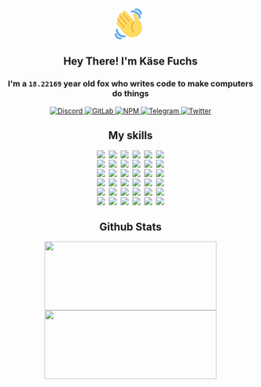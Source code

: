 <div><p align=center><img src=./resources/images/wave.gif width=64px height=64px></p><h2 align=center>Hey There! I'm Käse Fuchs</h2><h3 align=center>I'm a <code>18.22169</code> year old fox who writes code to make computers do things</h3><p align=center><a href=https://discord.com/users/507526681125322772><img alt=Discord src="https://img.shields.io/badge/Discord-5865F2?logo=discord&logoColor=white&style=flat-square#d88f6f13a13d14fd4ca71c31bc76e50f"> </a><a href=https://gitlab.com/kasefuchs><img alt=GitLab src="https://img.shields.io/badge/GitLab-330F63?logo=gitlab&logoColor=white&style=flat-square#d88f6f13a13d14fd4ca71c31bc76e50f"> </a><a href=https://npmjs.com/~kasefuchs><img alt=NPM src="https://img.shields.io/badge/NPM-CB3837?logo=npm&logoColor=white&style=flat-square#d88f6f13a13d14fd4ca71c31bc76e50f"> </a><a href=https://t.me/kasefuchs><img alt=Telegram src="https://img.shields.io/badge/Telegram-2CA5E0?logo=telegram&logoColor=white&style=flat-square#d88f6f13a13d14fd4ca71c31bc76e50f"> </a><a href=https://twitter.com/kasefuchs><img alt=Twitter src="https://img.shields.io/badge/Twitter-1DA1F2?logo=twitter&logoColor=white&style=flat-square#d88f6f13a13d14fd4ca71c31bc76e50f"></a></p><h2 align=center>My skills</h2><p align=center><a href=https://aws.amazon.com/ ><picture><source srcset="https://skillicons.dev/icons?i=aws&theme=dark#d88f6f13a13d14fd4ca71c31bc76e50f" media="(prefers-color-scheme: dark)"><source srcset="https://skillicons.dev/icons?i=aws&theme=light#d88f6f13a13d14fd4ca71c31bc76e50f" media="(prefers-color-scheme: light), (prefers-color-scheme: no-preference)"><img src="https://skillicons.dev/icons?i=aws&theme=light#d88f6f13a13d14fd4ca71c31bc76e50f"></picture></a>&nbsp;&nbsp;<a href=https://en.wikipedia.org/wiki/Bash_(Unix_shell)><picture><source srcset="https://skillicons.dev/icons?i=bash&theme=dark#d88f6f13a13d14fd4ca71c31bc76e50f" media="(prefers-color-scheme: dark)"><source srcset="https://skillicons.dev/icons?i=bash&theme=light#d88f6f13a13d14fd4ca71c31bc76e50f" media="(prefers-color-scheme: light), (prefers-color-scheme: no-preference)"><img src="https://skillicons.dev/icons?i=bash&theme=light#d88f6f13a13d14fd4ca71c31bc76e50f"></picture></a>&nbsp;&nbsp;<a href=https://discord.com/developers/docs><picture><source srcset="https://skillicons.dev/icons?i=bots&theme=dark#d88f6f13a13d14fd4ca71c31bc76e50f" media="(prefers-color-scheme: dark)"><source srcset="https://skillicons.dev/icons?i=bots&theme=light#d88f6f13a13d14fd4ca71c31bc76e50f" media="(prefers-color-scheme: light), (prefers-color-scheme: no-preference)"><img src="https://skillicons.dev/icons?i=bots&theme=light#d88f6f13a13d14fd4ca71c31bc76e50f"></picture></a>&nbsp;&nbsp;<a href=https://www.cloudflare.com/ ><picture><source srcset="https://skillicons.dev/icons?i=cloudflare&theme=dark#d88f6f13a13d14fd4ca71c31bc76e50f" media="(prefers-color-scheme: dark)"><source srcset="https://skillicons.dev/icons?i=cloudflare&theme=light#d88f6f13a13d14fd4ca71c31bc76e50f" media="(prefers-color-scheme: light), (prefers-color-scheme: no-preference)"><img src="https://skillicons.dev/icons?i=cloudflare&theme=light#d88f6f13a13d14fd4ca71c31bc76e50f"></picture></a>&nbsp;&nbsp;<a href=https://en.wikipedia.org/wiki/CSS><picture><source srcset="https://skillicons.dev/icons?i=css&theme=dark#d88f6f13a13d14fd4ca71c31bc76e50f" media="(prefers-color-scheme: dark)"><source srcset="https://skillicons.dev/icons?i=css&theme=light#d88f6f13a13d14fd4ca71c31bc76e50f" media="(prefers-color-scheme: light), (prefers-color-scheme: no-preference)"><img src="https://skillicons.dev/icons?i=css&theme=light#d88f6f13a13d14fd4ca71c31bc76e50f"></picture></a>&nbsp;&nbsp;<a href=https://www.docker.com/ ><picture><source srcset="https://skillicons.dev/icons?i=docker&theme=dark#d88f6f13a13d14fd4ca71c31bc76e50f" media="(prefers-color-scheme: dark)"><source srcset="https://skillicons.dev/icons?i=docker&theme=light#d88f6f13a13d14fd4ca71c31bc76e50f" media="(prefers-color-scheme: light), (prefers-color-scheme: no-preference)"><img src="https://skillicons.dev/icons?i=docker&theme=light#d88f6f13a13d14fd4ca71c31bc76e50f"></picture></a><br><a href=https://www.electronjs.org/ ><picture><source srcset="https://skillicons.dev/icons?i=electron&theme=dark#d88f6f13a13d14fd4ca71c31bc76e50f" media="(prefers-color-scheme: dark)"><source srcset="https://skillicons.dev/icons?i=electron&theme=light#d88f6f13a13d14fd4ca71c31bc76e50f" media="(prefers-color-scheme: light), (prefers-color-scheme: no-preference)"><img src="https://skillicons.dev/icons?i=electron&theme=light#d88f6f13a13d14fd4ca71c31bc76e50f"></picture></a>&nbsp;&nbsp;<a href=https://expressjs.com/ ><picture><source srcset="https://skillicons.dev/icons?i=express&theme=dark#d88f6f13a13d14fd4ca71c31bc76e50f" media="(prefers-color-scheme: dark)"><source srcset="https://skillicons.dev/icons?i=express&theme=light#d88f6f13a13d14fd4ca71c31bc76e50f" media="(prefers-color-scheme: light), (prefers-color-scheme: no-preference)"><img src="https://skillicons.dev/icons?i=express&theme=light#d88f6f13a13d14fd4ca71c31bc76e50f"></picture></a>&nbsp;&nbsp;<a href=https://www.figma.com/ ><picture><source srcset="https://skillicons.dev/icons?i=figma&theme=dark#d88f6f13a13d14fd4ca71c31bc76e50f" media="(prefers-color-scheme: dark)"><source srcset="https://skillicons.dev/icons?i=figma&theme=light#d88f6f13a13d14fd4ca71c31bc76e50f" media="(prefers-color-scheme: light), (prefers-color-scheme: no-preference)"><img src="https://skillicons.dev/icons?i=figma&theme=light#d88f6f13a13d14fd4ca71c31bc76e50f"></picture></a>&nbsp;&nbsp;<a href=https://firebase.google.com/ ><picture><source srcset="https://skillicons.dev/icons?i=firebase&theme=dark#d88f6f13a13d14fd4ca71c31bc76e50f" media="(prefers-color-scheme: dark)"><source srcset="https://skillicons.dev/icons?i=firebase&theme=light#d88f6f13a13d14fd4ca71c31bc76e50f" media="(prefers-color-scheme: light), (prefers-color-scheme: no-preference)"><img src="https://skillicons.dev/icons?i=firebase&theme=light#d88f6f13a13d14fd4ca71c31bc76e50f"></picture></a>&nbsp;&nbsp;<a href=https://flask.palletsprojects.com/ ><picture><source srcset="https://skillicons.dev/icons?i=flask&theme=dark#d88f6f13a13d14fd4ca71c31bc76e50f" media="(prefers-color-scheme: dark)"><source srcset="https://skillicons.dev/icons?i=flask&theme=light#d88f6f13a13d14fd4ca71c31bc76e50f" media="(prefers-color-scheme: light), (prefers-color-scheme: no-preference)"><img src="https://skillicons.dev/icons?i=flask&theme=light#d88f6f13a13d14fd4ca71c31bc76e50f"></picture></a>&nbsp;&nbsp;<a href=https://cloud.google.com/ ><picture><source srcset="https://skillicons.dev/icons?i=gcp&theme=dark#d88f6f13a13d14fd4ca71c31bc76e50f" media="(prefers-color-scheme: dark)"><source srcset="https://skillicons.dev/icons?i=gcp&theme=light#d88f6f13a13d14fd4ca71c31bc76e50f" media="(prefers-color-scheme: light), (prefers-color-scheme: no-preference)"><img src="https://skillicons.dev/icons?i=gcp&theme=light#d88f6f13a13d14fd4ca71c31bc76e50f"></picture></a><br><a href=https://git-scm.com/ ><picture><source srcset="https://skillicons.dev/icons?i=git&theme=dark#d88f6f13a13d14fd4ca71c31bc76e50f" media="(prefers-color-scheme: dark)"><source srcset="https://skillicons.dev/icons?i=git&theme=light#d88f6f13a13d14fd4ca71c31bc76e50f" media="(prefers-color-scheme: light), (prefers-color-scheme: no-preference)"><img src="https://skillicons.dev/icons?i=git&theme=light#d88f6f13a13d14fd4ca71c31bc76e50f"></picture></a>&nbsp;&nbsp;<a href=https://github.com/ ><picture><source srcset="https://skillicons.dev/icons?i=github&theme=dark#d88f6f13a13d14fd4ca71c31bc76e50f" media="(prefers-color-scheme: dark)"><source srcset="https://skillicons.dev/icons?i=github&theme=light#d88f6f13a13d14fd4ca71c31bc76e50f" media="(prefers-color-scheme: light), (prefers-color-scheme: no-preference)"><img src="https://skillicons.dev/icons?i=github&theme=light#d88f6f13a13d14fd4ca71c31bc76e50f"></picture></a>&nbsp;&nbsp;<a href=https://gitlab.com/ ><picture><source srcset="https://skillicons.dev/icons?i=gitlab&theme=dark#d88f6f13a13d14fd4ca71c31bc76e50f" media="(prefers-color-scheme: dark)"><source srcset="https://skillicons.dev/icons?i=gitlab&theme=light#d88f6f13a13d14fd4ca71c31bc76e50f" media="(prefers-color-scheme: light), (prefers-color-scheme: no-preference)"><img src="https://skillicons.dev/icons?i=gitlab&theme=light#d88f6f13a13d14fd4ca71c31bc76e50f"></picture></a>&nbsp;&nbsp;<a href=https://www.heroku.com/ ><picture><source srcset="https://skillicons.dev/icons?i=heroku&theme=dark#d88f6f13a13d14fd4ca71c31bc76e50f" media="(prefers-color-scheme: dark)"><source srcset="https://skillicons.dev/icons?i=heroku&theme=light#d88f6f13a13d14fd4ca71c31bc76e50f" media="(prefers-color-scheme: light), (prefers-color-scheme: no-preference)"><img src="https://skillicons.dev/icons?i=heroku&theme=light#d88f6f13a13d14fd4ca71c31bc76e50f"></picture></a>&nbsp;&nbsp;<a href=https://en.wikipedia.org/wiki/HTML><picture><source srcset="https://skillicons.dev/icons?i=html&theme=dark#d88f6f13a13d14fd4ca71c31bc76e50f" media="(prefers-color-scheme: dark)"><source srcset="https://skillicons.dev/icons?i=html&theme=light#d88f6f13a13d14fd4ca71c31bc76e50f" media="(prefers-color-scheme: light), (prefers-color-scheme: no-preference)"><img src="https://skillicons.dev/icons?i=html&theme=light#d88f6f13a13d14fd4ca71c31bc76e50f"></picture></a>&nbsp;&nbsp;<a href=https://en.wikipedia.org/wiki/JavaScript><picture><source srcset="https://skillicons.dev/icons?i=js&theme=dark#d88f6f13a13d14fd4ca71c31bc76e50f" media="(prefers-color-scheme: dark)"><source srcset="https://skillicons.dev/icons?i=js&theme=light#d88f6f13a13d14fd4ca71c31bc76e50f" media="(prefers-color-scheme: light), (prefers-color-scheme: no-preference)"><img src="https://skillicons.dev/icons?i=js&theme=light#d88f6f13a13d14fd4ca71c31bc76e50f"></picture></a><br><a href=https://en.wikipedia.org/wiki/Linux><picture><source srcset="https://skillicons.dev/icons?i=linux&theme=dark#d88f6f13a13d14fd4ca71c31bc76e50f" media="(prefers-color-scheme: dark)"><source srcset="https://skillicons.dev/icons?i=linux&theme=light#d88f6f13a13d14fd4ca71c31bc76e50f" media="(prefers-color-scheme: light), (prefers-color-scheme: no-preference)"><img src="https://skillicons.dev/icons?i=linux&theme=light#d88f6f13a13d14fd4ca71c31bc76e50f"></picture></a>&nbsp;&nbsp;<a href=https://mui.com/ ><picture><source srcset="https://skillicons.dev/icons?i=materialui&theme=dark#d88f6f13a13d14fd4ca71c31bc76e50f" media="(prefers-color-scheme: dark)"><source srcset="https://skillicons.dev/icons?i=materialui&theme=light#d88f6f13a13d14fd4ca71c31bc76e50f" media="(prefers-color-scheme: light), (prefers-color-scheme: no-preference)"><img src="https://skillicons.dev/icons?i=materialui&theme=light#d88f6f13a13d14fd4ca71c31bc76e50f"></picture></a>&nbsp;&nbsp;<a href=https://en.wikipedia.org/wiki/Markdown><picture><source srcset="https://skillicons.dev/icons?i=md&theme=dark#d88f6f13a13d14fd4ca71c31bc76e50f" media="(prefers-color-scheme: dark)"><source srcset="https://skillicons.dev/icons?i=md&theme=light#d88f6f13a13d14fd4ca71c31bc76e50f" media="(prefers-color-scheme: light), (prefers-color-scheme: no-preference)"><img src="https://skillicons.dev/icons?i=md&theme=light#d88f6f13a13d14fd4ca71c31bc76e50f"></picture></a>&nbsp;&nbsp;<a href=https://www.mongodb.com/ ><picture><source srcset="https://skillicons.dev/icons?i=mongodb&theme=dark#d88f6f13a13d14fd4ca71c31bc76e50f" media="(prefers-color-scheme: dark)"><source srcset="https://skillicons.dev/icons?i=mongodb&theme=light#d88f6f13a13d14fd4ca71c31bc76e50f" media="(prefers-color-scheme: light), (prefers-color-scheme: no-preference)"><img src="https://skillicons.dev/icons?i=mongodb&theme=light#d88f6f13a13d14fd4ca71c31bc76e50f"></picture></a>&nbsp;&nbsp;<a href=https://www.mysql.com/ ><picture><source srcset="https://skillicons.dev/icons?i=mysql&theme=dark#d88f6f13a13d14fd4ca71c31bc76e50f" media="(prefers-color-scheme: dark)"><source srcset="https://skillicons.dev/icons?i=mysql&theme=light#d88f6f13a13d14fd4ca71c31bc76e50f" media="(prefers-color-scheme: light), (prefers-color-scheme: no-preference)"><img src="https://skillicons.dev/icons?i=mysql&theme=light#d88f6f13a13d14fd4ca71c31bc76e50f"></picture></a>&nbsp;&nbsp;<a href=https://nextjs.org/ ><picture><source srcset="https://skillicons.dev/icons?i=nextjs&theme=dark#d88f6f13a13d14fd4ca71c31bc76e50f" media="(prefers-color-scheme: dark)"><source srcset="https://skillicons.dev/icons?i=nextjs&theme=light#d88f6f13a13d14fd4ca71c31bc76e50f" media="(prefers-color-scheme: light), (prefers-color-scheme: no-preference)"><img src="https://skillicons.dev/icons?i=nextjs&theme=light#d88f6f13a13d14fd4ca71c31bc76e50f"></picture></a><br><a href=https://nodejs.org/en/ ><picture><source srcset="https://skillicons.dev/icons?i=nodejs&theme=dark#d88f6f13a13d14fd4ca71c31bc76e50f" media="(prefers-color-scheme: dark)"><source srcset="https://skillicons.dev/icons?i=nodejs&theme=light#d88f6f13a13d14fd4ca71c31bc76e50f" media="(prefers-color-scheme: light), (prefers-color-scheme: no-preference)"><img src="https://skillicons.dev/icons?i=nodejs&theme=light#d88f6f13a13d14fd4ca71c31bc76e50f"></picture></a>&nbsp;&nbsp;<a href=https://www.postgresql.org/ ><picture><source srcset="https://skillicons.dev/icons?i=postgres&theme=dark#d88f6f13a13d14fd4ca71c31bc76e50f" media="(prefers-color-scheme: dark)"><source srcset="https://skillicons.dev/icons?i=postgres&theme=light#d88f6f13a13d14fd4ca71c31bc76e50f" media="(prefers-color-scheme: light), (prefers-color-scheme: no-preference)"><img src="https://skillicons.dev/icons?i=postgres&theme=light#d88f6f13a13d14fd4ca71c31bc76e50f"></picture></a>&nbsp;&nbsp;<a href=https://learn.microsoft.com/en-us/powershell/ ><picture><source srcset="https://skillicons.dev/icons?i=powershell&theme=dark#d88f6f13a13d14fd4ca71c31bc76e50f" media="(prefers-color-scheme: dark)"><source srcset="https://skillicons.dev/icons?i=powershell&theme=light#d88f6f13a13d14fd4ca71c31bc76e50f" media="(prefers-color-scheme: light), (prefers-color-scheme: no-preference)"><img src="https://skillicons.dev/icons?i=powershell&theme=light#d88f6f13a13d14fd4ca71c31bc76e50f"></picture></a>&nbsp;&nbsp;<a href=https://www.python.org/ ><picture><source srcset="https://skillicons.dev/icons?i=py&theme=dark#d88f6f13a13d14fd4ca71c31bc76e50f" media="(prefers-color-scheme: dark)"><source srcset="https://skillicons.dev/icons?i=py&theme=light#d88f6f13a13d14fd4ca71c31bc76e50f" media="(prefers-color-scheme: light), (prefers-color-scheme: no-preference)"><img src="https://skillicons.dev/icons?i=py&theme=light#d88f6f13a13d14fd4ca71c31bc76e50f"></picture></a>&nbsp;&nbsp;<a href=https://www.raspberrypi.org/ ><picture><source srcset="https://skillicons.dev/icons?i=raspberrypi&theme=dark#d88f6f13a13d14fd4ca71c31bc76e50f" media="(prefers-color-scheme: dark)"><source srcset="https://skillicons.dev/icons?i=raspberrypi&theme=light#d88f6f13a13d14fd4ca71c31bc76e50f" media="(prefers-color-scheme: light), (prefers-color-scheme: no-preference)"><img src="https://skillicons.dev/icons?i=raspberrypi&theme=light#d88f6f13a13d14fd4ca71c31bc76e50f"></picture></a>&nbsp;&nbsp;<a href=https://reactjs.org/ ><picture><source srcset="https://skillicons.dev/icons?i=react&theme=dark#d88f6f13a13d14fd4ca71c31bc76e50f" media="(prefers-color-scheme: dark)"><source srcset="https://skillicons.dev/icons?i=react&theme=light#d88f6f13a13d14fd4ca71c31bc76e50f" media="(prefers-color-scheme: light), (prefers-color-scheme: no-preference)"><img src="https://skillicons.dev/icons?i=react&theme=light#d88f6f13a13d14fd4ca71c31bc76e50f"></picture></a><br><a href=https://redux.js.org/ ><picture><source srcset="https://skillicons.dev/icons?i=redux&theme=dark#d88f6f13a13d14fd4ca71c31bc76e50f" media="(prefers-color-scheme: dark)"><source srcset="https://skillicons.dev/icons?i=redux&theme=light#d88f6f13a13d14fd4ca71c31bc76e50f" media="(prefers-color-scheme: light), (prefers-color-scheme: no-preference)"><img src="https://skillicons.dev/icons?i=redux&theme=light#d88f6f13a13d14fd4ca71c31bc76e50f"></picture></a>&nbsp;&nbsp;<a href=https://en.wikipedia.org/wiki/Regular_expression><picture><source srcset="https://skillicons.dev/icons?i=regex&theme=dark#d88f6f13a13d14fd4ca71c31bc76e50f" media="(prefers-color-scheme: dark)"><source srcset="https://skillicons.dev/icons?i=regex&theme=light#d88f6f13a13d14fd4ca71c31bc76e50f" media="(prefers-color-scheme: light), (prefers-color-scheme: no-preference)"><img src="https://skillicons.dev/icons?i=regex&theme=light#d88f6f13a13d14fd4ca71c31bc76e50f"></picture></a>&nbsp;&nbsp;<a href=https://en.wikipedia.org/wiki/Sass_(stylesheet_language)><picture><source srcset="https://skillicons.dev/icons?i=sass&theme=dark#d88f6f13a13d14fd4ca71c31bc76e50f" media="(prefers-color-scheme: dark)"><source srcset="https://skillicons.dev/icons?i=sass&theme=light#d88f6f13a13d14fd4ca71c31bc76e50f" media="(prefers-color-scheme: light), (prefers-color-scheme: no-preference)"><img src="https://skillicons.dev/icons?i=sass&theme=light#d88f6f13a13d14fd4ca71c31bc76e50f"></picture></a>&nbsp;&nbsp;<a href=https://www.typescriptlang.org/ ><picture><source srcset="https://skillicons.dev/icons?i=ts&theme=dark#d88f6f13a13d14fd4ca71c31bc76e50f" media="(prefers-color-scheme: dark)"><source srcset="https://skillicons.dev/icons?i=ts&theme=light#d88f6f13a13d14fd4ca71c31bc76e50f" media="(prefers-color-scheme: light), (prefers-color-scheme: no-preference)"><img src="https://skillicons.dev/icons?i=ts&theme=light#d88f6f13a13d14fd4ca71c31bc76e50f"></picture></a>&nbsp;&nbsp;<a href=https://unity.com/ ><picture><source srcset="https://skillicons.dev/icons?i=unity&theme=dark#d88f6f13a13d14fd4ca71c31bc76e50f" media="(prefers-color-scheme: dark)"><source srcset="https://skillicons.dev/icons?i=unity&theme=light#d88f6f13a13d14fd4ca71c31bc76e50f" media="(prefers-color-scheme: light), (prefers-color-scheme: no-preference)"><img src="https://skillicons.dev/icons?i=unity&theme=light#d88f6f13a13d14fd4ca71c31bc76e50f"></picture></a>&nbsp;&nbsp;<a href=https://workers.cloudflare.com/ ><picture><source srcset="https://skillicons.dev/icons?i=workers&theme=dark#d88f6f13a13d14fd4ca71c31bc76e50f" media="(prefers-color-scheme: dark)"><source srcset="https://skillicons.dev/icons?i=workers&theme=light#d88f6f13a13d14fd4ca71c31bc76e50f" media="(prefers-color-scheme: light), (prefers-color-scheme: no-preference)"><img src="https://skillicons.dev/icons?i=workers&theme=light#d88f6f13a13d14fd4ca71c31bc76e50f"></picture></a><br></p><h2 align=center>Github Stats</h2><p align=center><picture><source srcset="https://github-readme-stats-kasefuchs.vercel.app/api/?count_private=true&hide_border=true&hide_rank=true&line_height=20&hide_title=true&username=Kasefuchs&theme=dark#d88f6f13a13d14fd4ca71c31bc76e50f" media="(prefers-color-scheme: dark)"><source srcset="https://github-readme-stats-kasefuchs.vercel.app/api/?count_private=true&hide_border=true&hide_rank=true&line_height=20&hide_title=true&username=Kasefuchs&theme=light#d88f6f13a13d14fd4ca71c31bc76e50f" media="(prefers-color-scheme: light), (prefers-color-scheme: no-preference)"><img align=middle width=350 height=140 src="https://github-readme-stats-kasefuchs.vercel.app/api/?count_private=true&hide_border=true&hide_rank=true&line_height=20&hide_title=true&username=Kasefuchs&theme=light#d88f6f13a13d14fd4ca71c31bc76e50f"></picture><picture><source srcset="https://github-readme-stats-kasefuchs.vercel.app/api/top-langs/?count_private=true&hide_border=true&layout=compact&username=Kasefuchs&theme=dark#d88f6f13a13d14fd4ca71c31bc76e50f" media="(prefers-color-scheme: dark)"><source srcset="https://github-readme-stats-kasefuchs.vercel.app/api/top-langs/?count_private=true&hide_border=true&layout=compact&username=Kasefuchs&theme=light#d88f6f13a13d14fd4ca71c31bc76e50f" media="(prefers-color-scheme: light), (prefers-color-scheme: no-preference)"><img align=middle width=350 height=140 src="https://github-readme-stats-kasefuchs.vercel.app/api/top-langs/?count_private=true&hide_border=true&layout=compact&username=Kasefuchs&theme=light#d88f6f13a13d14fd4ca71c31bc76e50f"></picture></p><img src="https://hit.yhype.me/github/profile?user_id=64592097#d88f6f13a13d14fd4ca71c31bc76e50f" alt=""></div>